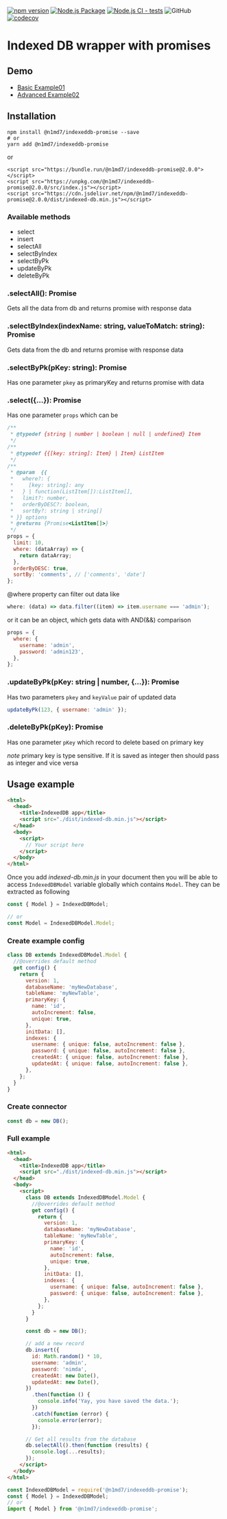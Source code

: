 [![npm version](https://badge.fury.io/js/@n1md7%2Findexeddb-promise.svg)](https://badge.fury.io/js/@n1md7%2Findexeddb-promise)
[![Node.js Package](https://github.com/n1md7/indexeddb-promise/actions/workflows/npm-publish.yml/badge.svg)](https://github.com/n1md7/indexeddb-promise/actions/workflows/npm-publish.yml)
[![Node.js CI - tests](https://github.com/n1md7/indexeddb-promise/actions/workflows/node.js.yml/badge.svg)](https://github.com/n1md7/indexeddb-promise/actions/workflows/node.js.yml)
![GitHub](https://img.shields.io/github/license/n1md7/indexeddb-promise)
[![codecov](https://codecov.io/gh/n1md7/indexeddb-promise/branch/master/graph/badge.svg?token=Q5OJ22Q3LK)](https://codecov.io/gh/n1md7/indexeddb-promise)

# Indexed DB wrapper with promises

## Demo

- [Basic Example01](https://n1md7.github.io/indexeddb-promise/examples/Example01.html)
- [Advanced Example02](https://n1md7.github.io/indexeddb-promise/examples/Example02.html)

## Installation

```shell script
npm install @n1md7/indexeddb-promise --save
# or
yarn add @n1md7/indexeddb-promise
```

or

```shell script
<script src="https://bundle.run/@n1md7/indexeddb-promise@2.0.0"></script>
<script src="https://unpkg.com/@n1md7/indexeddb-promise@2.0.0/src/index.js"></script>
<script src="https://cdn.jsdelivr.net/npm/@n1md7/indexeddb-promise@2.0.0/dist/indexed-db.min.js"></script>
```

### Available methods

- select
- insert
- selectAll
- selectByIndex
- selectByPk
- updateByPk
- deleteByPk

### .selectAll(): Promise

Gets all the data from db and returns promise with response data

### .selectByIndex(indexName: string, valueToMatch: string): Promise

Gets data from the db and returns promise with response data

### .selectByPk(pKey: string): Promise

Has one parameter `pkey` as primaryKey and returns promise with data

### .select({...}): Promise

Has one parameter `props` which can be

```javascript
/**
 * @typedef {string | number | boolean | null | undefined} Item
 */
/**
 * @typedef {{[key: string]: Item} | Item} ListItem
 */
/**
 * @param  {{
 *   where?: {
 *     [key: string]: any
 *   } | function(ListItem[]):ListItem[],
 *   limit?: number,
 *   orderByDESC?: boolean,
 *   sortBy?: string | string[]
 * }} options
 * @returns {Promise<ListItem[]>}
 */
props = {
  limit: 10,
  where: (dataArray) => {
    return dataArray;
  },
  orderByDESC: true,
  sortBy: 'comments', // ['comments', 'date']
};
```

@where property can filter out data like

```javascript
where: (data) => data.filter((item) => item.username === 'admin');
```

or it can be an object, which gets data with AND(&&) comparison

```javascript
props = {
  where: {
    username: 'admin',
    password: 'admin123',
  },
};
```

### .updateByPk(pKey: string | number, {...}): Promise

Has two parameters `pkey` and `keyValue` pair of updated data

```javascript
updateByPk(123, { username: 'admin' });
```

### .deleteByPk(pKey): Promise

Has one parameter `pKey` which record to delete based on primary key

_note_ primary key is type sensitive. If it is saved as integer then should pass as integer and vice versa

## Usage example

```html
<html>
  <head>
    <title>IndexedDB app</title>
    <script src="./dist/indexed-db.min.js"></script>
  </head>
  <body>
    <script>
      // Your script here
    </script>
  </body>
</html>
```

Once you add _indexed-db.min.js_ in your document then you will be able to access
`IndexedDBModel` variable globally which contains `Model`. They can be extracted as following

```javascript
const { Model } = IndexedDBModel;

// or
const Model = IndexedDBModel.Model;
```

### Create example config

```javascript
class DB extends IndexedDBModel.Model {
  //@overrides default method
  get config() {
    return {
      version: 1,
      databaseName: 'myNewDatabase',
      tableName: 'myNewTable',
      primaryKey: {
        name: 'id',
        autoIncrement: false,
        unique: true,
      },
      initData: [],
      indexes: {
        username: { unique: false, autoIncrement: false },
        password: { unique: false, autoIncrement: false },
        createdAt: { unique: false, autoIncrement: false },
        updatedAt: { unique: false, autoIncrement: false },
      },
    };
  }
}
```

### Create connector

```javascript
const db = new DB();
```

### Full example

```html
<html>
  <head>
    <title>IndexedDB app</title>
    <script src="./dist/indexed-db.min.js"></script>
  </head>
  <body>
    <script>
      class DB extends IndexedDBModel.Model {
        //@overrides default method
        get config() {
          return {
            version: 1,
            databaseName: 'myNewDatabase',
            tableName: 'myNewTable',
            primaryKey: {
              name: 'id',
              autoIncrement: false,
              unique: true,
            },
            initData: [],
            indexes: {
              username: { unique: false, autoIncrement: false },
              password: { unique: false, autoIncrement: false },
            },
          };
        }
      }

      const db = new DB();

      // add a new record
      db.insert({
        id: Math.random() * 10,
        username: 'admin',
        password: 'nimda',
        createdAt: new Date(),
        updatedAt: new Date(),
      })
        .then(function () {
          console.info('Yay, you have saved the data.');
        })
        .catch(function (error) {
          console.error(error);
        });

      // Get all results from the database
      db.selectAll().then(function (results) {
        console.log(...results);
      });
    </script>
  </body>
</html>
```

```javascript
const IndexedDBModel = require('@n1md7/indexeddb-promise');
const { Model } = IndexedDBModel;
// or
import { Model } from '@n1md7/indexeddb-promise';
```
